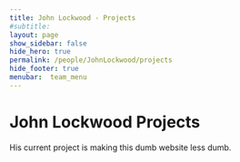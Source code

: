 ```yaml
---
title: John Lockwood - Projects
#subtitle: 
layout: page
show_sidebar: false
hide_hero: true
permalink: /people/JohnLockwood/projects
hide_footer: true
menubar:  team_menu
---
```

# John Lockwood Projects
His current project is making this dumb website less dumb.